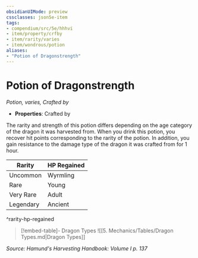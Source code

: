```yaml
---
obsidianUIMode: preview
cssclasses: json5e-item
tags:
- compendium/src/5e/hhhvi
- item/property/crfby
- item/rarity/varies
- item/wondrous/potion
aliases: 
- "Potion of Dragonstrength"
---
```

# Potion of Dragonstrength
*Potion, varies, Crafted by*  

- **Properties**: Crafted by

The rarity and strength of this potion differs depending on the age category of the dragon it was harvested from. When you drink this potion, you recover hit points corresponding to the rarity of the potion. In addition, you gain resistance to the damage type of the dragon it was crafted from for 1 hour.

| Rarity | HP Regained |
|--------|-------------|
| Uncommon | Wyrmling | `dice: 3d4 + 3\|avg` (`3d4 + 3`) |
| Rare | Young | `dice: 6d4 + 6\|avg` (`6d4 + 6`) |
| Very Rare | Adult | `dice: 10d4 + 10\|avg` (`10d4 + 10`) |
| Legendary | Ancient | `dice: 12d4 + 24\|avg` (`12d4 + 24`) |
^rarity-hp-regained

> [!embed-table]- Dragon Types
> ![[5. Mechanics/Tables/Dragon Types.md\|Dragon Types]]

*Source: Hamund's Harvesting Handbook: Volume I p. 137*